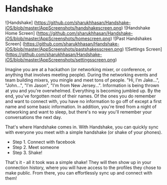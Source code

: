 # Handshake

![Handshake] (https://github.com/sharukhhasan/Handshake-iOS/blob/master/AppScreenshots/handshakescreen.png) ![Handshake Home Screen] (https://github.com/sharukhhasan/Handshake-iOS/blob/master/AppScreenshots/homescreen.png) ![Past Handshakes Screen] (https://github.com/sharukhhasan/Handshake-iOS/blob/master/AppScreenshots/pastshakesscreen.png) ![Settings Screen] (https://github.com/sharukhhasan/Handshake-iOS/blob/master/AppScreenshots/settingsscreen.png)

Imagine you are at a hackathon (or networking mixer, or conference, or anything that involves meeting people). During the networking events and team building mixers, you mingle and meet tons of people. "Hi, I'm Jake...", "John...", "I'm Jason", "I'm from New Jersey...". Information is being thrown at you and you're overwhelmed. Everything is becoming jumbled up. By the end, you've forgotten most of their names. Of the ones you do remember and want to connect with, you have no information to go off of except a first name and some basic information. In addition, you're tired from a night of networking and want to sleep, but there's no way you'll remember your conversations the next day.

That's where Handshake comes in. With Handshake, you can quickly sync with everyone you meet with a simple handshake (or shake of your phones). 

* Step 1. Connect with facebook
* Step 2. Meet someone
* Step 3. Shake!

That's it - all it took was a simple shake! They will then show up in your connection history, where you will have access to the profiles they chose to make public. From there, you can effortlessly sync up and connect with them! 

